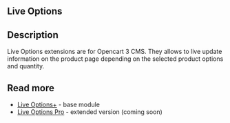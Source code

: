## Live Options

## Description
Live Options extensions are for Opencart 3 CMS. They allows to live update information on the product page depending on the selected product options and quantity.

## Read more
* [Live Options+](live-options-plus) - base module
* [Live Options Pro](live-options-plus) - extended version (coming soon)

